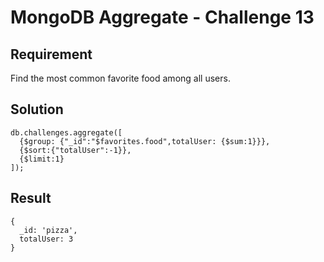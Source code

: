 # MongoDB Aggregate - Challenge 13

## Requirement

Find the most common favorite food among all users.

## Solution

```agg
db.challenges.aggregate([
  {$group: {"_id":"$favorites.food",totalUser: {$sum:1}}},
  {$sort:{"totalUser":-1}},
  {$limit:1}
]);
```

## Result

```result
{
  _id: 'pizza',
  totalUser: 3
}
```
